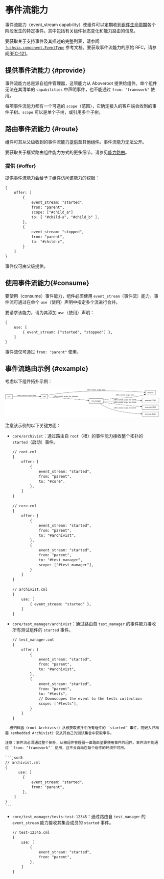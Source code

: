 <!--
# event_stream capabilities
 -->
# 事件流能力

<!--
event_stream capabilities allow components to subscribe to specific events that
occur during the various stages of the [component lifecycle][doc-lifecycle].
This includes information about component state changes as well as capability
routing.
 -->
事件流能力（event_stream capability）使组件可以定期收到[组件生命周期][doc-lifecycle]各个阶段发生的特定事件。其中包括有关组件状态变化和能力路由的信息。

<!--
For a complete list of supported events and their descriptions, see the
[`fuchsia.component.EventType`][event-type] reference documentation. See [RFC-121]
for the original RFC for event_stream capabilities.
 -->
要获取关于支持事件及其描述的完整列表，请参阅 [`fuchsia.component.EventType`][event-type] 参考文档。要获取事件流能力的原始 RFC，请参阅[RFC-121]。

<!--
## Providing event_stream capabilities {#provide}
 -->
## 提供事件流能力 {#provide}

<!--
event_stream capabilities always originate from component manager. They are
provided to components from AboveRoot. Individual components cannot declare
events in their manifest `capabilities`, nor can they be used `from:
"framework"`
 -->
事件流能力总是源自组件管理器，这项能力从 Aboveroot 提供给组件。单个组件无法在其清单的 `capabilities` 中声明事件，也不能通过 `from: "framework"` 使用。

<!--
Each event_stream capability has an optional `scope` which determines the
subtree of events that a connecting client would receive. `scope` may be either
a single sub-tree or refer to multiple children.
 -->
每项事件流能力都有一个可选的 `scope`（范围），它确定接入的客户端会收到的事件子树。`scope` 可以是单个子树，或引用多个子树。

<!--
## Routing event_stream capabilities {#route}
 -->
## 路由事件流能力 {#route}

<!--
Components can [offer](#offer) event_stream capabilities that they receive from
their parent to other components. event_stream capabilities cannot be exposed.
 -->
组件可其从父级收到的事件流能力[提供](#offer)至其他组件。事件流能力无法公开。

<!--
For more details on how the framework routes component capabilities, see
[capability routing][capability-routing].
 -->
要获取关于框架路由组件能力方式的更多细节，请参见[能力路由][capability-routing]。

<!--
### Offering {#offer}
 -->
### 提供 {#offer}

<!--
Offering an event capability gives a child component access to that capability:
 -->
提供事件流能力会给予子组件访问该能力的权限：

```json5
{
    offer: [
        {
            event_stream: "started",
            from: "parent",
            scope: ["#child_a"]
            to: [ "#child-a", "#child_b" ],
        },
        {
            event_stream: "stopped",
            from: "parent",
            to: "#child-c",
        }
    ]
}
```

<!--
Events can only be offered from parent.
 -->
事件仅可由父级提供。

<!--
## Consuming event_stream capabilities {#consume}
 -->
## 使用事件流能力{#consume}

<!--
To consume an event capability, the component must use the `event_stream`
capability. Event streams may be merged by specifying multiple streams in a
single `use`.
 -->
要使用（consume）事件能力，组件必须使用 `event_stream`（事件流）能力。事件流可通过在单个 `use`（使用）声明中指定多个流进行合并。

<!--
To request the capability, add a `use` declaration for it:
 -->
要请求该能力，请为其添加 `use`（使用）声明：

```json5
{
    use: [
        { event_stream: ["started", "stopped"] },
    ]
}
```

<!--
event_streams may only be used `from: "parent"`.
 -->
事件流仅可通过 `from: "parent"` 使用。

<!--
## event_stream routing example {#example}
 -->
## 事件流路由示例 {#example}

<!--
Consider the following example of a component topology:
 -->
考虑以下组件拓扑示例：

<!--
![event_stream example][example-img]
 -->
![事件流示例][example-img]

<!--
Notice the following key aspects of this example:
 -->
注意该示例的以下关键方面：

<!--
-   `core/archivist`: Receives `started` events for the entire topology through
    an events capability routed from `root`.
 -->
-   `core/archivist`：通过路由自 `root`（根）的事件能力接收整个拓扑的 `started`（启动）事件。

    ```json5
    // root.cml
    {
        offer: [
            {
                event_stream: "started",
                from: "parent",
                to: "#core",
            },
        ]
    }

    // core.cml
    {
        offer: [
            {
                event_stream: "started",
                from: "parent",
                to: "#archivist",
            },
            {
                event_stream: "started",
                from: "parent",
                to: "#test_manager",
                scope: ["#test_manager"],
            }
        ]
    }

    // archivist.cml
    {
        use: [
            { event_stream: "started" },
        ]
    }
    ```

<!--
-   `core/test_manager/archivist`: Receives `started` events for all test
    components through an events capability routed from `test_manager`.
 -->
-   `core/test_manager/archivist`：通过路由自 `test_manager` 的事件能力接收所有测试组件的 `started` 事件。

    ```json5
    // test_manager.cml
    {
        offer: [
            {
                event_stream: "started",
                from: "parent",
                to: "#archivist",
            },
            {
                event_stream: "started",
                from: "parent",
                to: "#tests",
                // Downscopes the event to the tests collection
                scope: ["#tests"],
            }
        ]
    }
    ```

<!-- 
    - The root Archivist gets `started` events for all components in the
    topology from the root, whereas the embedded Archivist only gets events from
    its own test collection.
 -->
    - 根归档器（root Archivist）从根获取拓扑中所有组件的 `started` 事件，而嵌入归档器（embedded Archivist）仅从其自己的测试集合中获取事件。
 <!-- 
    NOTE: An event_stream must be routed through the entire topology from the root
    component_manager all the way down to the component that wants to use the event.
    event_streams cannot be used `from: "framework"`, and they are not
    automatically made available in every component's environment.
 -->
    注意：事件流必须通过整个拓扑，从根组件管理器一直路由至要使用事件的组件。事件流不能通过 `from: "framework"` 使用，且不会自动在每个组件的环境中可用。

    ```json5
    // archivist.cml
    {
          use: [
            {
                event_stream: "started",
                from: "parent",
            },
        ]
    }
    ```

<!--
-   `core/test_manager/tests:test-12345`: Receives started events for things
    under its collection through an `event_stream` capability routed from
    `test_manager`.
 -->
-   `core/test_manager/tests:test-12345`：通过路由自 `test_manager` 的 `event_stream` 能力接收其集合成员的 `started` 事件。

    ```json5
    // test-12345.cml
    {
        use: [
            {
                event_stream: "started",
                from: "parent",
            },
        ]
    }
    ```

[RFC-121]: /contribute/governance/rfcs/0121_component_events.md
[capability-routing]: /concepts/components/v2/capabilities/README.md#routing
[doc-lifecycle]: /concepts/components/v2/lifecycle.md
[doc-realms]: /concepts/components/v2/realms.md
[event-source]: https://fuchsia.googlesource.com/fuchsia/+/refs/changes/44/656544/21/sdk/fidl/fuchsia.sys2/events.fidl#283
[event-type]: https://fuchsia.googlesource.com/fuchsia/+/refs/changes/44/656544/21/sdk/fidl/fuchsia.sys2/events.fidl#21
[example-img]: ../images/example_topology.svg
